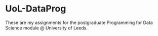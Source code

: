 # UoL-DataProg
These are my assignments for the postgraduate Programming for Data Science module @ University of Leeds.
